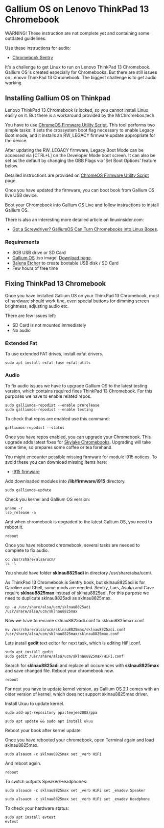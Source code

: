 # Gallium OS on Lenovo ThinkPad 13 Chromebook

WARNING! These instruction are not complete yet and containing some outdated guidelines.

Use these instructions for audio:

* [Chromebook Sentry](https://github.com/Backpackstudio/chromebook-sentry)

It's a challenge to get Linux to run on Lenovo ThinkPad 13 Chromebook. Gallium OS is created especially for Chromebooks. But there are still issues on Lenovo ThinkPad 13 Chromebook. The biggest challenge is to get audio working. 

## Installing Gallium OS on Thinkpad
Lenovo ThinkPad 13 Chromebook is locked, so you cannot install Linux easily on it. But there is a workaround provided by the MrChromebox.tech.

You have to use [ChromeOS Firmware Utility Script](https://mrchromebox.tech/#fwscript). This tool performs two simple tasks: it sets the crossystem boot flag necessary to enable Legacy Boot mode, and it installs an RW_LEGACY firmware update appropriate for the device.

After updating the RW_LEGACY firmware, Legacy Boot Mode can be accessed via [CTRL+L] on the Developer Mode boot screen. It can also be set as the default by changing the GBB Flags via 'Set Boot Options' feature below.

Detailed instructions are provided on  [ChromeOS Firmware Utility Script](https://mrchromebox.tech/#fwscript) page.

Once you have updated the firmware, you can boot book from Gallium OS live USB device.

Boot your Chromebook into Gallium OS Live and follow instructions to install Gallium OS.

There is also an interesting more detailed article on linuxinsider.com:

- [Got a Screwdriver? GalliumOS Can Turn Chromebooks Into Linux Boxes](https://www.linuxinsider.com/story/85667.html).

### Requirements

- 8GB USB drive or SD Card
- [Gallium OS](https://galliumos.org) .iso image. [Download page](https://galliumos.org/download).
- [Balena Etcher](https://www.balena.io/etcher/) to create bootable USB disk / SD Card
- Few hours of free time

## Fixing ThinkPad 13 Chromebook
Once you have installed Gallium OS on your ThinkPad 13 Chromebook, most of hardware should work fine, even special buttons for dimming screen brightness, adjusting audio etc.

There are few issues left:

- SD Card is not mounted immediately
- No audio

### Extended Fat

To use extended FAT drives, install exfat drivers.

```
sudo apt install exfat-fuse exfat-utils
```

### Audio

To fix audio issues we have to upgrade Gallium OS to the latest testing version, which contains required fixes ThinkPad 13 Chromebook. For this purposes we have to enable related repos.

```
sudo galliumos-repodist --enable prerelease
sudo galliumos-repodist --enable testing
```
To check that repos are enabled use this command:

```
galliumos-repodist --status
```
Once you have repos enabled, you can upgrade your Chromebook. This upgrade adds latest fixes for [Skylake Chromebooks](https://github.com/GalliumOS/galliumos-skylake). Upgrading will take some time, so prepares some coffee or tea forehand.

You might encounter possible missing firmware for module i915 notices. To avoid these you can download missing items here:

- [i915 firmware](https://git.kernel.org/pub/scm/linux/kernel/git/firmware/linux-firmware.git/tree/i915)

Add downloaded modules into **/lib/firmware/i915** directory.

```
sudo galliumos-update
```
Check you kernel and Gallium OS version:

```
uname -r
lsb_release -a
```
And when chromebook is upgraded to the latest Gallium OS, you need to reboot it.

```
reboot
```
Once you have rebooted chromebook, several tasks are needed to complete to fix audio.

```
cd /usr/share/alsa/ucm/
ls -l
```
You should have folder **sklnau8825adi** in directory /usr/share/alsa/ucm/.

As ThinkPad 13 Chromebook is Sentry book, but sklnau8825adi is for Caroline and Chell, some mods are needed. Sentry, Lars, Asuka and Cave require **sklnau8825max** instead of sklnau8825adi. For this purpose we need to duplicate sklnau8825adi as sklnau8825max.

```
cp -a /usr/share/alsa/ucm/sklnau8825adi /usr/share/alsa/ucm/sklnau8825max
```
Now we have to rename sklnau8825adi.conf to sklnau8825max.conf

```
mv /usr/share/alsa/ucm/sklnau8825max/sklnau8825adi.conf /usr/share/alsa/ucm/sklnau8825max/sklnau8825max.conf
```
Lets install **gedit** text editor for next task, which is editing HiFi.conf.

```
sudo apt install gedit
sudo gedit /usr/share/alsa/ucm/sklnau8825max/HiFi.conf
```
Search for **sklnau8825adi** and replace all occurences with **sklnau8825max** and save changed file. Reboot your chromebook now.

```
reboot
```
For next you have to update kernel version, as Gallium OS 2.1 comes with an older version of kernel, which does not support sklnau8825max driver.

Install Ukuu to update kernel.

```
sudo add-apt-repository ppa:teejee2008/ppa
```
```
sudo apt update && sudo apt install ukuu
```
Reboot your book after kernel update.

Once you have rebooted your chromebook, open Terminal again and load sklnau8825max.

```
sudo alsaucm -c sklnau8825max set _verb HiFi
```
And reboot again.

```
reboot
```
To switch outputs Speaker/Headphones:

```
sudo alsaucm -c sklnau8825max set _verb HiFi set _enadev Speaker
```
```
sudo alsaucm -c sklnau8825max set _verb HiFi set _enadev Headphone
```
To check your hardware status:

```
sudo apt install evtest
evtest
```


